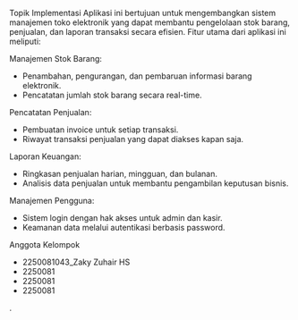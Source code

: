 Topik Implementasi
Aplikasi ini bertujuan untuk mengembangkan sistem manajemen toko elektronik yang dapat membantu pengelolaan stok barang, penjualan, dan laporan transaksi secara efisien. Fitur utama dari aplikasi ini meliputi:

Manajemen Stok Barang:
- Penambahan, pengurangan, dan pembaruan informasi barang elektronik.
- Pencatatan jumlah stok barang secara real-time.

Pencatatan Penjualan:
- Pembuatan invoice untuk setiap transaksi.
- Riwayat transaksi penjualan yang dapat diakses kapan saja.

Laporan Keuangan:
- Ringkasan penjualan harian, mingguan, dan bulanan.
- Analisis data penjualan untuk membantu pengambilan keputusan bisnis.

Manajemen Pengguna:
- Sistem login dengan hak akses untuk admin dan kasir.
- Keamanan data melalui autentikasi berbasis password.

Anggota Kelompok
- 2250081043_Zaky Zuhair HS
- 2250081
- 2250081
- 2250081

.